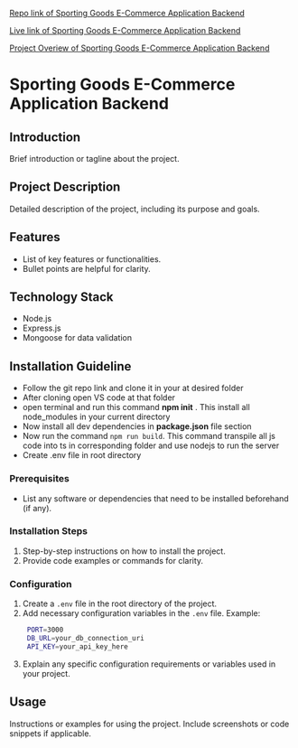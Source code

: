 [Repo link of Sporting Goods E-Commerce Application Backend](https://github.com/asifbuet047/ph-level-2-apollo-batch-3-assignment-4-backend)

[Live link of Sporting Goods E-Commerce Application Backend](https://ph-level-2-apollo-batch-3-assignment-4-backend.vercel.app/)

[Project Overiew of Sporting Goods E-Commerce Application Backend](https://drive.google.com/file/d/17BvAmtj7YRoWna_2d_VT5FRIAE5SOz27/view?usp=sharing)

# Sporting Goods E-Commerce Application Backend

## Introduction

Brief introduction or tagline about the project.

## Project Description

Detailed description of the project, including its purpose and goals.

## Features

- List of key features or functionalities.
- Bullet points are helpful for clarity.

## Technology Stack

- Node.js
- Express.js
- Mongoose for data validation

## Installation Guideline

- Follow the git repo link and clone it in your at desired folder
- After cloning open VS code at that folder
- open terminal and run this command **npm init** . This install all node_modules in your current directory
- Now install all dev dependencies in **package.json** file section
- Now run the command `npm run build`. This command transpile all js code into ts in corresponding folder and use nodejs to run the server
- Create .env file in root directory

### Prerequisites

- List any software or dependencies that need to be installed beforehand (if any).

### Installation Steps

1. Step-by-step instructions on how to install the project.
2. Provide code examples or commands for clarity.

### Configuration

1. Create a `.env` file in the root directory of the project.
2. Add necessary configuration variables in the `.env` file.
   Example:
   ```bash
    PORT=3000
    DB_URL=your_db_connection_uri
    API_KEY=your_api_key_here
   ```
3. Explain any specific configuration requirements or variables used in your project.

## Usage

Instructions or examples for using the project. Include screenshots or code snippets if applicable.
